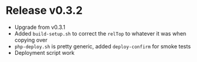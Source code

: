 # Release v0.3.2

- Upgrade from v0.3.1
- Added `build-setup.sh` to correct the `relTop` to whatever it was when copying over
- `php-deploy.sh` is pretty generic, added `deploy-confirm` for smoke tests
- Deployment script work
